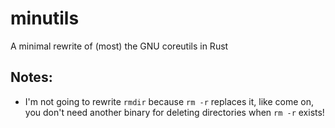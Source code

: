 # minutils  
A minimal rewrite of (most) the GNU coreutils in Rust  
## Notes:  
 - I'm not going to rewrite `rmdir` because `rm -r` replaces it, like come on, you don't need another binary for deleting directories when `rm -r` exists!  